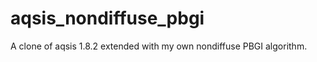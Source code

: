 aqsis_nondiffuse_pbgi
=====================

A clone of aqsis 1.8.2 extended with my own nondiffuse PBGI algorithm.